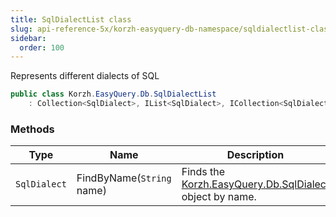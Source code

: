 ```yaml
---
title: SqlDialectList class
slug: api-reference-5x/korzh-easyquery-db-namespace/sqldialectlist-class
sidebar:
  order: 100
---
```


Represents different dialects of SQL
```csharp
public class Korzh.EasyQuery.Db.SqlDialectList
    : Collection<SqlDialect>, IList<SqlDialect>, ICollection<SqlDialect>, IEnumerable<SqlDialect>, IEnumerable, IList, ICollection, IReadOnlyList<SqlDialect>, IReadOnlyCollection<SqlDialect>

```

### Methods

| Type | Name | Description | 
| --- | --- | --- | 
| `SqlDialect` | FindByName(`String` name) | Finds the [Korzh.EasyQuery.Db.SqlDialect](///easyquery/docs/api-reference-5x/korzh-easyquery-db-namespace/sqldialect-class) object by name. |
